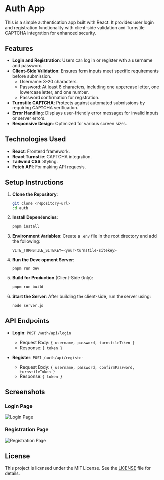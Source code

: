 # Auth App

This is a simple authentication app built with React. It provides user login and registration functionality with client-side validation and Turnstile CAPTCHA integration for enhanced security.

## Features

- **Login and Registration**: Users can log in or register with a username and password.
- **Client-Side Validation**: Ensures form inputs meet specific requirements before submission.
  - Username: 3-20 characters.
  - Password: At least 8 characters, including one uppercase letter, one lowercase letter, and one number.
  - Password confirmation for registration.
- **Turnstile CAPTCHA**: Protects against automated submissions by requiring CAPTCHA verification.
- **Error Handling**: Displays user-friendly error messages for invalid inputs or server errors.
- **Responsive Design**: Optimized for various screen sizes.

## Technologies Used

- **React**: Frontend framework.
- **React Turnstile**: CAPTCHA integration.
- **Tailwind CSS**: Styling.
- **Fetch API**: For making API requests.

## Setup Instructions

1. **Clone the Repository**:

   ```bash
   git clone <repository-url>
   cd auth
   ```

2. **Install Dependencies**:

   ```bash
   pnpm install
   ```

3. **Environment Variables**:
   Create a `.env` file in the root directory and add the following:

   ```
   VITE_TURNSTILE_SITEKEY=<your-turnstile-sitekey>
   ```

4. **Run the Development Server**:

   ```bashs
   pnpm run dev
   ```

5. **Build for Production** (Client-Side Only):

   ```bash
   pnpm run build
   ```

6. **Start the Server**:
   After building the client-side, run the server using:

   ```bash
   node server.js
   ```

## API Endpoints

- **Login**: `POST /auth/api/login`

  - Request Body: `{ username, password, turnstileToken }`
  - Response: `{ token }`

- **Register**: `POST /auth/api/register`
  - Request Body: `{ username, password, confirmPassword, turnstileToken }`
  - Response: `{ token }`

## Screenshots

### Login Page

![Login Page](https://via.placeholder.com/600x400?text=Login+Page)

### Registration Page

![Registration Page](https://via.placeholder.com/600x400?text=Registration+Page)

## License

This project is licensed under the MIT License. See the [LICENSE](LICENSE) file for details.
